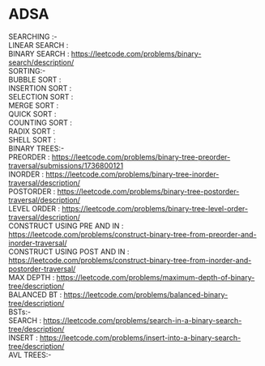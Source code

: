 # ADSA
SEARCHING :- <br>
LINEAR SEARCH : <br>
BINARY SEARCH : https://leetcode.com/problems/binary-search/description/ <br>
SORTING:- <br>
BUBBLE SORT : <br>
INSERTION SORT : <br>
SELECTION SORT : <br>
MERGE SORT : <br>
QUICK SORT : <br>
COUNTING SORT : <br>
RADIX SORT : <br>
SHELL SORT : <br>
BINARY TREES:- <br>
PREORDER : https://leetcode.com/problems/binary-tree-preorder-traversal/submissions/1736800121 <br>
INORDER : https://leetcode.com/problems/binary-tree-inorder-traversal/description/ <br>
POSTORDER : https://leetcode.com/problems/binary-tree-postorder-traversal/description/ <br>
LEVEL ORDER : https://leetcode.com/problems/binary-tree-level-order-traversal/description/ <br>
CONSTRUCT USING PRE AND IN : https://leetcode.com/problems/construct-binary-tree-from-preorder-and-inorder-traversal/ <br>
CONSTRUCT USING POST AND IN : https://leetcode.com/problems/construct-binary-tree-from-inorder-and-postorder-traversal/ <br>
MAX DEPTH : https://leetcode.com/problems/maximum-depth-of-binary-tree/description/ <br>
BALANCED BT : https://leetcode.com/problems/balanced-binary-tree/description/ <br>
BSTs:- <br>
SEARCH : https://leetcode.com/problems/search-in-a-binary-search-tree/description/ <br>
INSERT : https://leetcode.com/problems/insert-into-a-binary-search-tree/description/ <br>
AVL TREES:- <br>

